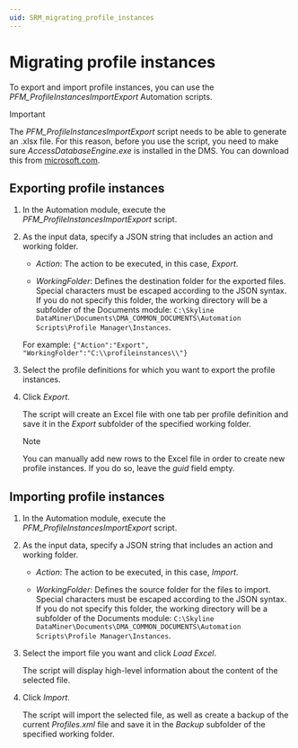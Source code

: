 ```yaml
---
uid: SRM_migrating_profile_instances
---
```


# Migrating profile instances

To export and import profile instances, you can use the *PFM_ProfileInstancesImportExport* Automation scripts.

> [!IMPORTANT]
> The *PFM_ProfileInstancesImportExport* script needs to be able to generate an .xlsx file. For this reason, before you use the script, you need to make sure *AccessDatabaseEngine.exe* is installed in the DMS. You can download this from [microsoft.com](https://www.microsoft.com/en-in/download/details.aspx?id=54920).

## Exporting profile instances

1. In the Automation module, execute the *PFM_ProfileInstancesImportExport* script.

1. As the input data, specify a JSON string that includes an action and working folder.

   - *Action*: The action to be executed, in this case, *Export*.

   - *WorkingFolder*: Defines the destination folder for the exported files. Special characters must be escaped according to the JSON syntax. If you do not specify this folder, the working directory will be a subfolder of the Documents module: `C:\Skyline DataMiner\Documents\DMA_COMMON_DOCUMENTS\Automation Scripts\Profile Manager\Instances`.

   For example: `{"Action":"Export", "WorkingFolder":"C:\\profileinstances\\"}`

1. Select the profile definitions for which you want to export the profile instances.

1. Click *Export*.

   The script will create an Excel file with one tab per profile definition and save it in the *Export* subfolder of the specified working folder.

   > [!NOTE]
   > You can manually add new rows to the Excel file in order to create new profile instances. If you do so, leave the *guid* field empty.

## Importing profile instances

1. In the Automation module, execute the *PFM_ProfileInstancesImportExport* script.

1. As the input data, specify a JSON string that includes an action and working folder.

   - *Action*: The action to be executed, in this case, *Import*.

   - *WorkingFolder*: Defines the source folder for the files to import. Special characters must be escaped according to the JSON syntax. If you do not specify this folder, the working directory will be a subfolder of the Documents module: `C:\Skyline DataMiner\Documents\DMA_COMMON_DOCUMENTS\Automation Scripts\Profile Manager\Instances`.

1. Select the import file you want and click *Load Excel*.

   The script will display high-level information about the content of the selected file.

1. Click *Import*.

   The script will import the selected file, as well as create a backup of the current *Profiles.xml* file and save it in the *Backup* subfolder of the specified working folder.
